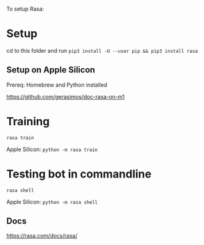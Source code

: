 To setup Rasa:

# Setup
cd to this folder and run `pip3 install -U --user pip && pip3 install rasa`

## Setup on Apple Silicon 
Prereq: Homebrew and Python installed

https://github.com/gerasimos/doc-rasa-on-m1
# Training
`rasa train`

Apple Silicon: `python -m rasa train` 

# Testing bot in commandline
`rasa shell`

Apple Silicon: `python -m rasa shell`
## Docs
https://rasa.com/docs/rasa/